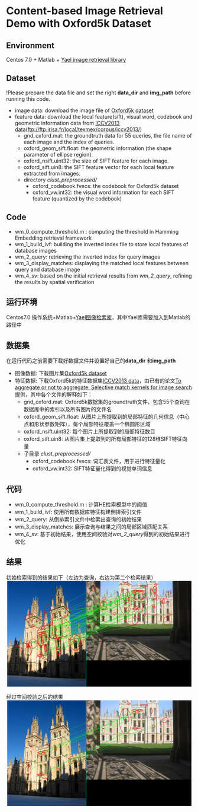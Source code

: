 # Content-based Image Retrieval Demo with Oxford5k Dataset

## Environment
Centos 7.0 + Matlab + [Yael image retrieval library](https://gforge.inria.fr/frs/download.php/file/34218/yael_matlab_linux64_v438.tar.gz)

## Dataset
  !Please prepare the data file and set the right **data_dir** and **img_path** before running this code.
- image data: download the image file of [Oxford5k dataset](http://www.robots.ox.ac.uk/~vgg/data/oxbuildings/oxbuild_images.tgz)
- feature data: download the local feature(sift), visual word, codebook and geometric information data from [ICCV2013 data](ftp://ftp.irisa.fr/local/texmex/corpus/iccv2013/)(ftp://ftp.irisa.fr/local/texmex/corpus/iccv2013/)
  - gnd_oxford.mat: the groundtruth data for 55 queries, the file name of each image and the index of queries.
  - oxford_geom_sift.float: the geometric information (the shape parameter of ellipse region).
  - oxford_nsift.uint32: the size of SIFT feature for each image.
  - oxford_sift.uin8: the SIFT feature vector for each local feature extracted from images.
  - directory *clust_preprocessed/*
    - oxford_codebook.fvecs: the codebook for Oxford5k dataset
    - oxford_vw.int32: the visual word information for each SIFT feature (quantized by the codebook)
  
## Code
- wm_0_compute_threshold.m : computing the threshold in Hamming Embedding retrieval framework
- wm_1_build_ivf: building the inverted index file to store local features of database images
- wm_2_query: retrieving the inverted index for query images
- wm_3_display_matches: displaying the matched local features between query and database image
- wm_4_sv: based on the initial retrieval results from *wm_2_query*, refining the results by spatial verification



## 运行环境
Centos7.0 操作系统+Matlab+[Yael图像检索库](https://gforge.inria.fr/frs/download.php/file/34218/yael_matlab_linux64_v438.tar.gz)，其中Yael库需要加入到Matlab的路径中

## 数据集
在运行代码之前需要下载好数据文件并设置好自己的**data_dir** 和**img_path**
- 图像数据: 下载图片集[Oxford5k dataset](http://www.robots.ox.ac.uk/~vgg/data/oxbuildings/oxbuild_images.tgz)
- 特征数据: 下载Oxford5k的特征数据集[ICCV2013 data](ftp://ftp.irisa.fr/local/texmex/corpus/iccv2013/)，由已有的论文[To aggregate or not to aggregate: Selective match kernels for image search](http://hal.inria.fr/docs/00/86/46/84/PDF/iccv13_tolias.pdf)提供，其中各个文件的解释如下：
  - gnd_oxford.mat: Oxford5k数据集的groundtruth文件，包含55个查询在数据库中的索引以及所有图片的文件名
  - oxford_geom_sift.float: 从图片上所提取到的局部特征的几何信息（中心点和形状参数矩阵），每个局部特征覆盖一个椭圆形区域
  - oxford_nsift.uint32: 每个图片上所提取到的局部特征数目
  - oxford_sift.uin8: 从图片集上提取到的所有局部特征的128维SIFT特征向量
  - 子目录 *clust_preprocessed/*
    - oxford_codebook.fvecs: 词汇表文件，用于进行特征量化
    - oxford_vw.int32: SIFT特征量化得到的视觉单词信息
  
## 代码
- wm_0_compute_threshold.m : 计算HE检索模型中的阈值
- wm_1_build_ivf: 使用所有数据库特征构建倒排索引文件
- wm_2_query: 从倒排索引文件中检索出查询的初始结果
- wm_3_display_matches: 展示查询与结果之间的局部区域匹配关系
- wm_4_sv: 基于初始结果，使用空间校验对*wm_2_query*得到的初始结果进行优化


## 结果
初始检索得到的结果如下（左边为查询，右边为第二个检索结果） ![oxford_initial_match](https://github.com/wangmaoCS/Oxford_demo/blob/master/q1_db2_matches.jpg)

经过空间校验之后的结果 ![oxford_sp_match](https://github.com/wangmaoCS/Oxford_demo/blob/master/q1_db2_matches_sv.jpg)